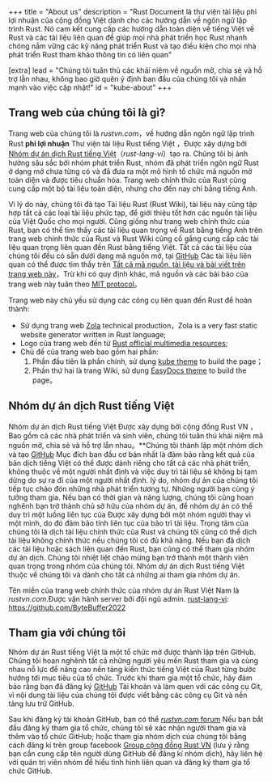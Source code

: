 +++
title = "About us"
description = "Rust Document là thư viện tài liệu phi lợi nhuận của cộng đồng Việt dành cho các hướng dẫn về ngôn ngữ lập trình Rust. Nó cam kết cung cấp các hướng dẫn toàn diện về tiếng Việt về Rust và các tài liệu liên quan để giúp mọi nhà phát triển học Rust nhanh chóng nắm vững các kỹ năng phát triển Rust và tạo điều kiện cho mọi nhà phát triển Rust tham khảo thông tin có liên quan"

[extra]
lead = "Chúng tôi tuân thủ các khái niệm về nguồn mở, chia sẻ và hỗ trợ lẫn nhau, không bao giờ quên ý định ban đầu của chúng tôi và nhấn mạnh vào việc cập nhật!"
id = "kube-about"
+++

## Trang web của chúng tôi là gì?

Trang web của chúng tôi là *rustvn.com*，về hướng dẫn ngôn ngữ lập trình Rust **phi lợi nhuận** Thư viện tài liệu Rust tiếng Việt ，Được xây dựng bởi [Nhóm dự án dịch Rust tiếng Việt][rust-lang-vi]（*rust-lang-vi*）tạo ra. Chúng tôi bị ảnh hưởng sâu sắc bởi nhóm phát triển Rust, nhóm đã phát triển ngôn ngữ Rust ở dạng mở chưa từng có và đã đưa ra một mô hình tổ chức mã nguồn mở toàn diện và được tiêu chuẩn hóa. Trang web chính thức của Rust cũng cung cấp một bộ tài liệu toàn diện, nhưng cho đến nay chỉ bằng tiếng Anh.

Vì lý do này, chúng tôi đã tạo Tài liệu Rust (Rust Wiki), tài liệu này cũng tập hợp tất cả các loại tài liệu phức tạp, để giới thiệu tốt hơn các nguồn tài liệu của Việt Quốc cho mọi người. Cũng giống như trang web chính thức của Rust, bạn có thể tìm thấy các tài liệu quan trọng về Rust bằng tiếng Anh trên trang web chính thức của Rust và Rust Wiki cũng cố gắng cung cấp các tài liệu quan trọng liên quan đến Rust bằng tiếng Việt. Tất cả các tài liệu của chúng tôi đều có sẵn dưới dạng mã nguồn mở, tại [GitHub][rust-lang-vi] Các tài liệu liên quan có thể được tìm thấy trên [Tất cả mã nguồn, tài liệu và bài viết trên trang web này][rustwiki]，Trừ khi có quy định khác, mã nguồn và các bài báo của trang web này tuân theo [MIT protocol][mit]。

Trang web này chủ yếu sử dụng các công cụ liên quan đến Rust để hoàn thành:

- Sử dụng trang web [Zola][zola] technical production，Zola is a very fast static website generator written in Rust language;
- Logo của trang web đến từ [Rust official multimedia resources][rust-logo];
- Chủ đề của trang web bao gồm hai phần:
  1. Phần đầu tiên là phần chính, sử dụng [kube theme][kube] to build the page；
  2. Phần thứ hai là trang Wiki, sử dụng [EasyDocs theme][zola-easydocs-theme] to build the page。

[rust-lang-vi]: https://github.com/ByteBuffer2022
[rustwiki]: https://github.com/ByteBuffer2022/rustvn-wiki
[zola]: https://www.getzola.org
[rust-logo]: https://github.com/rust-lang/rust-artwork
[kube]: https://kube.elemnts.net/
[zola-easydocs-theme]: https://www.getzola.org/themes/zola-easydocs-theme/
[mit]: https://mit-license.org/

##  Nhóm dự án dịch Rust tiếng Việt

Nhóm dự án dịch Rust tiếng Việt Được xây dựng bởi cộng đồng Rust VN ，Bao gồm cả các nhà phát triển và sinh viên, chúng tôi tuân thủ khái niệm mã nguồn mở, chia sẻ và hỗ trợ lẫn nhau。**Chúng tôi thành lập một nhóm dịch và tạo [GitHub][rust-lang-vi] Mục đích ban đầu cơ bản nhất là đảm bảo rằng kết quả của bản dịch tiếng Việt có thể được dành riêng cho tất cả các nhà phát triển, không thuộc về một người nhất định và việc duy trì tài liệu sẽ không bị tạm dừng do sự ra đi của một người nhất định. lý do, nhóm dự án của chúng tôi tiếp tục chào đón những nhà phát triển tương tự. Những người bạn cùng ý tưởng tham gia. Nếu bạn có thời gian và năng lượng, chúng tôi cũng hoan nghênh bạn trở thành chủ sở hữu của nhóm dự án, để nhóm dự án có thể duy trì một luồng liên tục của Được xây dựng bởi một nhóm người thay vì một mình, do đó đảm bảo tính liên tục của bảo trì tài liệu. Trọng tâm của chúng tôi là dịch tài liệu chính thức của Rust và chúng tôi cũng có thể dịch tài liệu không chính thức nếu chúng tôi có đủ khả năng. Nếu bạn đã dịch các tài liệu hoặc sách liên quan đến Rust, bạn cũng có thể tham gia nhóm dự án dịch. Chúng tôi nhiệt liệt chào mừng bạn trở thành một thành viên quan trọng trong nhóm của chúng tôi. Nhóm dự án dịch Rust tiếng Việt thuộc về chúng tôi và dành cho tất cả những ai tham gia nhóm dự án.

Tên miền của trang web chính thức của nhóm dự án Rust Việt Nam là *rustvn.com*.Được vận hành server bởi đội ngũ admin.
[rust-lang-vi]: https://github.com/ByteBuffer2022

## Tham gia với chúng tôi

Nhóm dự án  Rust tiếng Việt là một tổ chức mở được thành lập trên GitHub. Chúng tôi hoan nghênh tất cả những người yêu mến Rust tham gia và cùng nhau nỗ lực để nâng cao nền tảng kiến thức tiếng Việt của Rust từng bước hướng tới mục tiêu của tổ chức. Trước khi tham gia một tổ chức, hãy đảm bảo rằng bạn đã đăng ký [GitHub][github] Tài khoản và làm quen với các công cụ Git, vì nội dung tài liệu của chúng tôi được viết bằng các công cụ Git và nền tảng lưu trữ GitHub.

Sau khi đăng ký tài khoản GitHub, bạn có thể [*rustvn.com* forum][rustwiki] Nếu bạn bắt đầu đăng ký tham gia tổ chức, chúng tôi sẽ xác nhận người tham gia và thêm vào tổ chức GitHub; hoặc tham gia nhóm dịch của chúng tôi bằng cách đăng kí trên group facebook [Group cộng đồng Rust VN][facebook-group]  (lưu ý rằng bạn cần cung cấp tên người dùng GitHub để đăng kí nhóm dịch), hãy liên hệ với quản trị viên nhóm để hiểu tình hình liên quan và đăng ký tham gia tổ chức GitHub.

[github]: https://github.com
[facebook-group]: https://www.facebook.com/groups/546307380433651
[rustwiki]: https://github.com/ByteBuffer2022/rustvn-wiki
